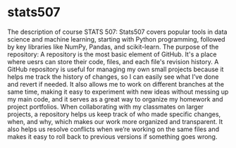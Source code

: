 # stats507 
The description of course STATS 507:
Stats507 covers popular tools in data science and machine learning, starting with Python programming, followed by key libraries like NumPy, Pandas, and scikit-learn. 
The purpose of the repository:
A repository is the most basic element of GitHub. It's a place where uesrs can store their code, files, and each file's revision history. 
A GitHub repository is useful for managing my own small projects because it helps me track the history of changes, so I can easily see what I’ve done and revert if needed. It also allows me to work on different branches at the same time, making it easy to experiment with new ideas without messing up my main code, and it serves as a great way to organize my homework and project portfolios.
When collaborating with my classmates on larger projects, a repository helps us keep track of who made specific changes, when, and why, which makes our work more organized and transparent. It also helps us resolve conflicts when we’re working on the same files and makes it easy to roll back to previous versions if something goes wrong.
